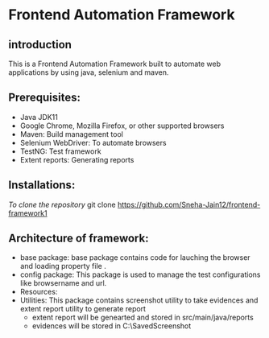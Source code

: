 # Frontend Automation Framework

## introduction

This is a Frontend Automation Framework built to automate web applications by using java, selenium and maven.

## Prerequisites:

- Java JDK11 
- Google Chrome, Mozilla Firefox, or other supported browsers
- Maven: Build management tool
- Selenium WebDriver: To automate browsers
- TestNG: Test framework
- Extent reports: Generating reports

## Installations:

*To clone the repository*
git clone  https://github.com/Sneha-Jain12/frontend-framework1


## Architecture of framework:

- base package: base package contains code for lauching the browser and loading property file .
- config package: This package is used to manage the test configurations like browsername and url.
- Resources:
- Utilities: This package contains screenshot utility to take evidences and extent report utility to generate report
    - extent report will be genearted and stored in src/main/java/reports
    - evidences will be stored in C:\SavedScreenshot


